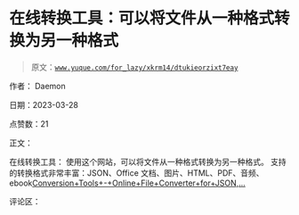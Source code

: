# 在线转换工具：可以将文件从一种格式转换为另一种格式

> 原文：[`www.yuque.com/for_lazy/xkrm14/dtukieorzixt7eay`](https://www.yuque.com/for_lazy/xkrm14/dtukieorzixt7eay)

作者： Daemon

日期：2023-03-28

点赞数：21

正文：

在线转换工具： 使用这个网站，可以将文件从一种格式转换为另一种格式。 支持的转换格式非常丰富：JSON、Office 文档、图片、HTML、PDF、音频、ebook[Conversion+Tools+-+Online+File+Converter+for+JSON,...](https://conversiontools.io)

评论区：



